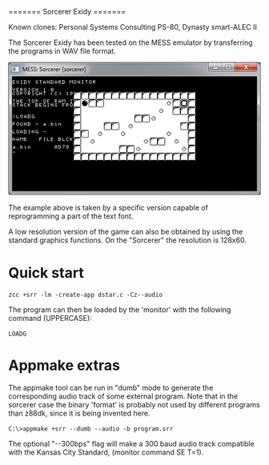 ======= Sorcerer Exidy =======

Known clones:  Personal Systems Consulting PS-80,  Dynasty smart-ALEC II

The Sorcerer Exidy has been tested on the MESS emulator by transferring the programs in WAV file format.

![](images/platform/sorcerer-dstar.jpg)

The example above is taken by a specific version capable of reprogramming a part of the text font.

A low resolution version of the game can also be obtained by using the standard graphics functions.   On the "Sorcerer" the resolution is 128x60.

# Quick start


    zcc +srr -lm -create-app dstar.c -Cz--audio


The program can then be loaded by the 'monitor' with the following command (UPPERCASE):

    LOADG



# Appmake extras

The appmake tool can be run in "dumb" mode to generate the corresponding audio track of some external program.
Note that in the sorcerer case the binary 'format' is probably not used by different programs than z88dk, since it is being invented here.

    C:\>appmake +srr --dumb --audio -b program.srr
    
The optional "--300bps" flag will make a 300 baud audio track compatible with the Kansas City Standard, (monitor command SE T=1).




